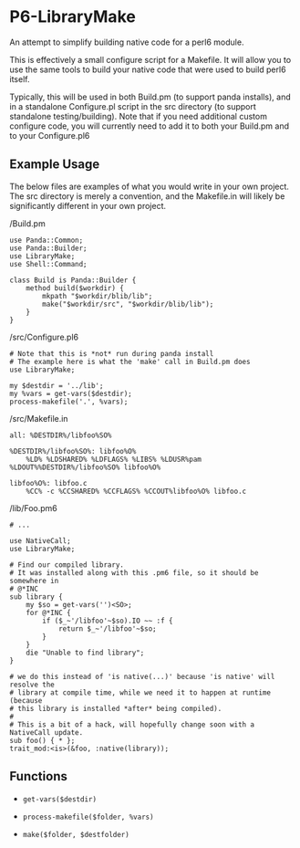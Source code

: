 P6-LibraryMake
==============

An attempt to simplify building native code for a perl6 module.

This is effectively a small configure script for a Makefile. It will allow you to
use the same tools to build your native code that were used to build perl6 itself.

Typically, this will be used in both Build.pm (to support panda installs), and in
a standalone Configure.pl script in the src directory (to support standalone
testing/building). Note that if you need additional custom configure code, you
will currently need to add it to both your Build.pm and to your Configure.pl6

## Example Usage ##

The below files are examples of what you would write in your own project.
The src directory is merely a convention, and the Makefile.in will likely be significantly
different in your own project.

/Build.pm

    use Panda::Common;
    use Panda::Builder;
    use LibraryMake;
    use Shell::Command;
    
    class Build is Panda::Builder {
        method build($workdir) {
            mkpath "$workdir/blib/lib";
            make("$workdir/src", "$workdir/blib/lib");
        }
    }

/src/Configure.pl6

    # Note that this is *not* run during panda install
    # The example here is what the 'make' call in Build.pm does
    use LibraryMake;
    
    my $destdir = '../lib';
    my %vars = get-vars($destdir);
    process-makefile('.', %vars);

/src/Makefile.in

    all: %DESTDIR%/libfoo%SO%

    %DESTDIR%/libfoo%SO%: libfoo%O%
        %LD% %LDSHARED% %LDFLAGS% %LIBS% %LDUSR%pam %LDOUT%%DESTDIR%/libfoo%SO% libfoo%O%

    libfoo%O%: libfoo.c
        %CC% -c %CCSHARED% %CCFLAGS% %CCOUT%libfoo%O% libfoo.c

/lib/Foo.pm6

    # ...

    use NativeCall;
    use LibraryMake;

    # Find our compiled library.
    # It was installed along with this .pm6 file, so it should be somewhere in
    # @*INC
    sub library {
        my $so = get-vars('')<SO>;
        for @*INC {
            if ($_~'/libfoo'~$so).IO ~~ :f {
                return $_~'/libfoo'~$so;
            }
        }
        die "Unable to find library";
    }

    # we do this instead of 'is native(...)' because 'is native' will resolve the
    # library at compile time, while we need it to happen at runtime (because
    # this library is installed *after* being compiled).
    #
    # This is a bit of a hack, will hopefully change soon with a NativeCall update.
    sub foo() { * };
    trait_mod:<is>(&foo, :native(library));

## Functions ##

 -  `get-vars($destdir)`

 -  `process-makefile($folder, %vars)`

 -  `make($folder, $destfolder)`
